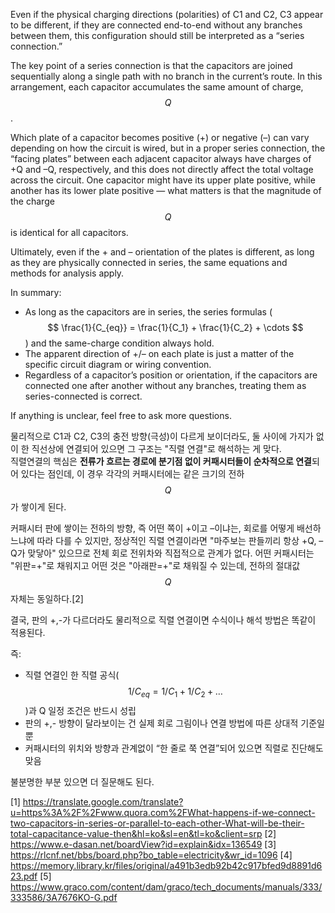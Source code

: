 
Even if the physical charging directions (polarities) of C1 and C2, C3 appear to be different, if they are connected end-to-end without any branches between them, this configuration should still be interpreted as a “series connection.”

The key point of a series connection is that the capacitors are joined sequentially along a single path with no branch in the current’s route. In this arrangement, each capacitor accumulates the same amount of charge, $$ Q $$.

Which plate of a capacitor becomes positive (+) or negative (–) can vary depending on how the circuit is wired, but in a proper series connection, the “facing plates” between each adjacent capacitor always have charges of +Q and –Q, respectively, and this does not directly affect the total voltage across the circuit. One capacitor might have its upper plate positive, while another has its lower plate positive — what matters is that the magnitude of the charge $$ Q $$ is identical for all capacitors.

Ultimately, even if the + and – orientation of the plates is different, as long as they are physically connected in series, the same equations and methods for analysis apply.

In summary:
- As long as the capacitors are in series, the series formulas ($$ \frac{1}{C_{eq}} = \frac{1}{C_1} + \frac{1}{C_2} + \cdots $$) and the same-charge condition always hold.
- The apparent direction of +/– on each plate is just a matter of the specific circuit diagram or wiring convention.
- Regardless of a capacitor’s position or orientation, if the capacitors are connected one after another without any branches, treating them as series-connected is correct.

If anything is unclear, feel free to ask more questions.


물리적으로 C1과 C2, C3의 충전 방향(극성)이 다르게 보이더라도, 둘 사이에 가지가 없이 한 직선상에 연결되어 있으면 그 구조는 "직렬 연결"로 해석하는 게 맞다.  
직렬연결의 핵심은 **전류가 흐르는 경로에 분기점 없이 커패시터들이 순차적으로 연결**되어 있다는 점인데, 이 경우 각각의 커패시터에는 같은 크기의 전하 $$Q$$가 쌓이게 된다.

커패시터 판에 쌓이는 전하의 방향, 즉 어떤 쪽이 +이고 –이냐는, 회로를 어떻게 배선하느냐에 따라 다를 수 있지만, 정상적인 직렬 연결이라면 "마주보는 판들끼리 항상 +Q, –Q가 맞닿아" 있으므로 전체 회로 전위차와 직접적으로 관계가 없다. 어떤 커패시터는 "위판=+"로 채워지고 어떤 것은 "아래판=+"로 채워질 수 있는데, 전하의 절대값 $$Q$$ 자체는 동일하다.[2]

결국, 판의 +,-가 다르더라도 물리적으로 직렬 연결이면 수식이나 해석 방법은 똑같이 적용된다.

즉:
- 직렬 연결인 한 직렬 공식($$1/C_{eq} = 1/C_1 + 1/C_2 + \ldots$$)과 Q 일정 조건은 반드시 성립
- 판의 +,- 방향이 달라보이는 건 실제 회로 그림이나 연결 방법에 따른 상대적 기준일 뿐
- 커패시터의 위치와 방향과 관계없이 “한 줄로 쭉 연결”되어 있으면 직렬로 진단해도 맞음

불분명한 부분 있으면 더 질문해도 된다.

[1] https://translate.google.com/translate?u=https%3A%2F%2Fwww.quora.com%2FWhat-happens-if-we-connect-two-capacitors-in-series-or-parallel-to-each-other-What-will-be-their-total-capacitance-value-then&hl=ko&sl=en&tl=ko&client=srp
[2] https://www.e-dasan.net/boardView?id=explain&idx=136549
[3] https://rlcnf.net/bbs/board.php?bo_table=electricity&wr_id=1096
[4] https://memory.library.kr/files/original/a491b3edb92b42c917bfed9d8891d623.pdf
[5] https://www.graco.com/content/dam/graco/tech_documents/manuals/333/333586/3A7676KO-G.pdf
